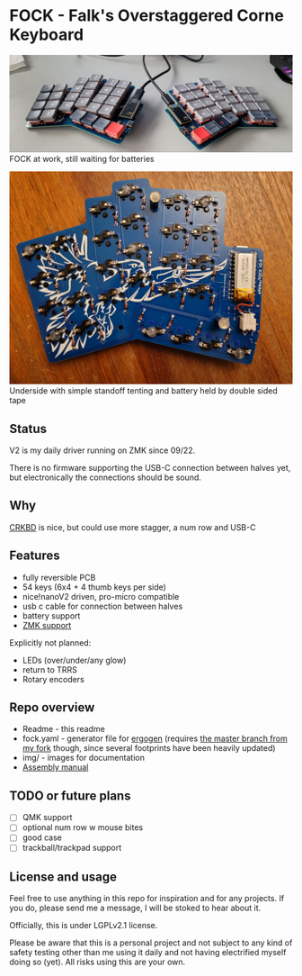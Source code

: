 # FOCK - Falk's Overstaggered Corne Keyboard

![FOCK at work, no batteries](img/spreadatwork1.jpg)
FOCK at work, still waiting for batteries

![Underside with battery](img/underside_battery.jpg)
Underside with simple standoff tenting and battery held by double sided tape


## Status

V2 is my daily driver running on ZMK since 09/22.

There is no firmware supporting the USB-C connection between halves yet, but electronically the connections should be sound.

## Why

[CRKBD](https://github.com/foostan/crkbd) is nice, but could use more stagger, a num row and USB-C

## Features

* fully reversible PCB
* 54 keys (6x4 + 4 thumb keys per side)
* nice!nanoV2 driven, pro-micro compatible
* usb c cable for connection between halves
* battery support
* [ZMK support](https://github.com/elfalko/fock-zmk)

Explicitly not planned:

* LEDs (over/under/any glow)
* return to TRRS
* Rotary encoders

## Repo overview

* Readme - this readme
* fock.yaml - generator file for [ergogen](https://github.com/ergogen/ergogen) (requires [the master branch from my fork](https://github.com/elfalko/ergogen/tree/master) though, since several footprints have been heavily updated)
* img/ - images for documentation
* [Assembly manual](./assembly.md)

## TODO or future plans

* [ ] QMK support
* [ ] optional num row w mouse bites
* [ ] good case
* [ ] trackball/trackpad support

## License and usage

Feel free to use anything in this repo for inspiration and for any projects.
If you do, please send me a message, I will be stoked to hear about it.

Officially, this is under LGPLv2.1 license.

Please be aware that this is a personal project and not subject to any kind of safety testing other than me using it daily and not having electrified myself doing so (yet).
All risks using this are your own.


